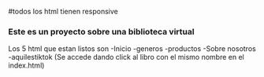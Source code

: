 #todos los html tienen responsive
### Este es un proyecto sobre una biblioteca virtual

Los 5 html que estan listos son
-Inicio
-generos
-productos
-Sobre nosotros
-aquilestiktok (Se accede dando click al libro con el mismo nombre en el index.html)
